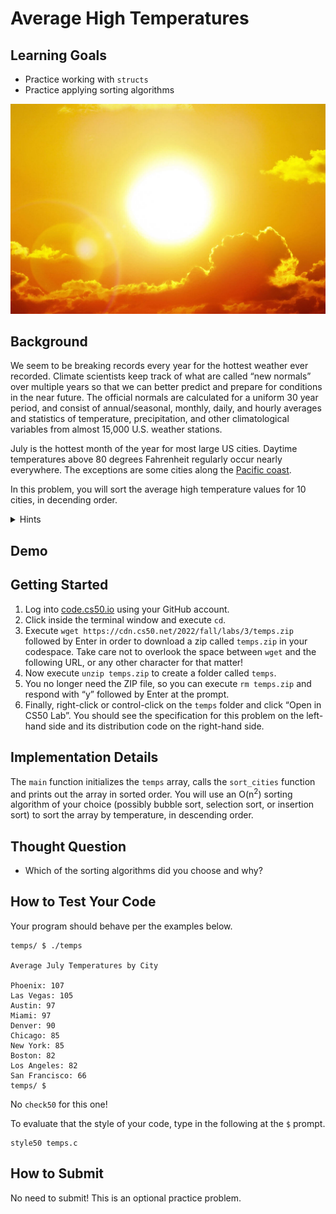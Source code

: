 # Average High Temperatures

## Learning Goals

* Practice working with `structs`
* Practice applying sorting algorithms

![Sun](Sun.jpeg)

## Background

We seem to be breaking records every year for the hottest weather ever recorded. Climate scientists keep track of what are called “new normals” over multiple years so that we can better predict and prepare for conditions in the near future. The official normals are calculated for a uniform 30 year period, and consist of annual/seasonal, monthly, daily, and hourly averages and statistics of temperature, precipitation, and other climatological variables from almost 15,000 U.S. weather stations.

July is the hottest month of the year for most large US cities. Daytime temperatures above 80 degrees Fahrenheit regularly occur nearly everywhere. The exceptions are some cities along the [Pacific coast](https://www.ncei.noaa.gov/products/land-based-station/us-climate-normals).

In this problem, you will sort the average high temperature values for 10 cities, in decending order.

<details>
<summary>Hints</summary>
    <ul>
        <li>When copying one <code>struct</code> to another, no need to assign individual elements. The entire <code>struct</code> can be assigned in one statement.</li>
        <li>Even though a <code>void</code> function cannot return any values, a <code>return</code> statement can be used to terminate the function.</li>
    </ul>
</details>

## Demo

## Getting Started

1. Log into [code.cs50.io](https://code.cs50.io/) using your GitHub account.
2. Click inside the terminal window and execute `cd`.
3. Execute `wget https://cdn.cs50.net/2022/fall/labs/3/temps.zip` followed by Enter in order to download a zip called `temps.zip` in your codespace. Take care not to overlook the space between `wget` and the following URL, or any other character for that matter!
4. Now execute `unzip temps.zip` to create a folder called `temps`.
5. You no longer need the ZIP file, so you can execute `rm temps.zip` and respond with “y” followed by Enter at the prompt.
6. Finally, right-click or control-click on the `temps` folder and click “Open in CS50 Lab”. You should see the specification for this problem on the left-hand side and its distribution code on the right-hand side.

## Implementation Details

The `main` function initializes the `temps` array, calls the `sort_cities` function and prints out the array in sorted order. You will use an O(n<sup>2</sup>) sorting algorithm of your choice (possibly bubble sort, selection sort, or insertion sort) to sort the array by temperature, in descending order.

## Thought Question

* Which of the sorting algorithms did you choose and why?

## How to Test Your Code

Your program should behave per the examples below.
```
temps/ $ ./temps

Average July Temperatures by City

Phoenix: 107
Las Vegas: 105
Austin: 97
Miami: 97
Denver: 90
Chicago: 85
New York: 85
Boston: 82
Los Angeles: 82
San Francisco: 66
temps/ $ 
```
No `check50` for this one!

To evaluate that the style of your code, type in the following at the `$` prompt.
```
style50 temps.c
```

## How to Submit

No need to submit! This is an optional practice problem.